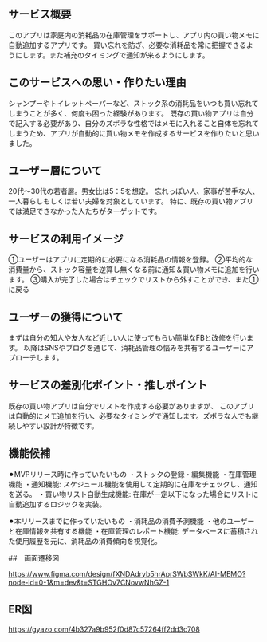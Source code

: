 ## サービス概要

このアプリは家庭内の消耗品の在庫管理をサポートし、アプリ内の買い物メモに自動追加するアプリです。
買い忘れを防ぎ、必要な消耗品を常に把握できるようにします。また補充のタイミングで通知が来るようにします。

## このサービスへの思い・作りたい理由

シャンプーやトイレットペーパーなど、ストック系の消耗品をいつも買い忘れてしまうことが多く、何度も困った経験があります。
既存の買い物アプリは自分で記入する必要があり、自分のズボラな性格ではメモに入れること自体を忘れてしまうため、アプリが自動的に買い物メモを作成するサービスを作りたいと思いました。

## ユーザー層について

20代〜30代の若者層。男女比は5：5を想定。
忘れっぽい人、家事が苦手な人、一人暮らしもしくは若い夫婦を対象としています。
特に、既存の買い物アプリでは満足できなかった人たちがターゲットです。

## サービスの利用イメージ

①ユーザーはアプリに定期的に必要になる消耗品の情報を登録。
②平均的な消費量から、ストック容量を逆算し無くなる前に通知＆買い物メモに追加を行います。
③購入が完了した場合はチェックでリストから外すことができ、また①に戻る

## ユーザーの獲得について

まずは自分の知人や友人など近しい人に使ってもらい簡単なFBと改修を行います。
以降はSNSやブログを通じて、消耗品管理の悩みを共有するユーザーにアプローチします。

## サービスの差別化ポイント・推しポイント

既存の買い物アプリは自分でリストを作成する必要がありますが、
このアプリは自動的にメモ追加を行い、必要なタイミングで通知します。ズボラな人でも継続しやすい設計が特徴です。

## 機能候補

⚫︎MVPリリース時に作っていたいもの
・ストックの登録・編集機能
・在庫管理機能
・通知機能: スケジュール機能を使用して定期的に在庫をチェックし、通知を送る。
・買い物リスト自動生成機能: 在庫が一定以下になった場合にリストに自動追加するロジックを実装。

⚫︎本リリースまでに作っていたいもの
・消耗品の消費予測機能
・他のユーザーと在庫情報を共有する機能
・在庫管理のレポート機能: データベースに蓄積された使用履歴を元に、消耗品の消費傾向を視覚化。

##　画面遷移図

https://www.figma.com/design/fXNDAdryb5hrAprSWbSWkK/AI-MEMO?node-id=0-1&m=dev&t=STGHOv7CNovwNhGZ-1

## ER図

https://gyazo.com/4b327a9b952f0d87c57264ff2dd3c708
